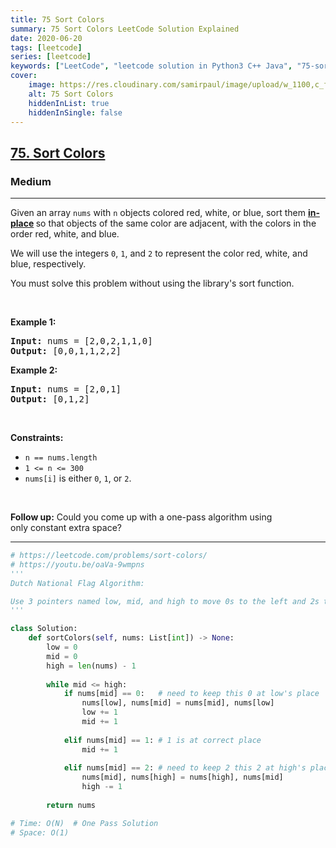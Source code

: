 ```yaml
---
title: 75 Sort Colors
summary: 75 Sort Colors LeetCode Solution Explained
date: 2020-06-20
tags: [leetcode]
series: [leetcode]
keywords: ["LeetCode", "leetcode solution in Python3 C++ Java", "75-sort-colors LeetCode Solution Explained"]
cover:
    image: https://res.cloudinary.com/samirpaul/image/upload/w_1100,c_fit,co_rgb:FFFFFF,l_text:Arial_75_bold:75 Sort Colors - Solution Explained/problem-solving.webp
    alt: 75 Sort Colors
    hiddenInList: true
    hiddenInSingle: false
---
```



<h2><a href="https://leetcode.com/problems/sort-colors/">75. Sort Colors</a></h2><h3>Medium</h3><hr><div><p>Given an array <code>nums</code> with <code>n</code> objects colored red, white, or blue, sort them <strong><a href="https://en.wikipedia.org/wiki/In-place_algorithm" target="_blank">in-place</a> </strong>so that objects of the same color are adjacent, with the colors in the order red, white, and blue.</p>

<p>We will use the integers <code>0</code>, <code>1</code>, and <code>2</code> to represent the color red, white, and blue, respectively.</p>

<p>You must solve this problem without using the library's sort function.</p>

<p>&nbsp;</p>
<p><strong>Example 1:</strong></p>

<pre><strong>Input:</strong> nums = [2,0,2,1,1,0]
<strong>Output:</strong> [0,0,1,1,2,2]
</pre>

<p><strong>Example 2:</strong></p>

<pre><strong>Input:</strong> nums = [2,0,1]
<strong>Output:</strong> [0,1,2]
</pre>

<p>&nbsp;</p>
<p><strong>Constraints:</strong></p>

<ul>
	<li><code>n == nums.length</code></li>
	<li><code>1 &lt;= n &lt;= 300</code></li>
	<li><code>nums[i]</code> is either <code>0</code>, <code>1</code>, or <code>2</code>.</li>
</ul>

<p>&nbsp;</p>
<p><strong>Follow up:</strong>&nbsp;Could you come up with a one-pass algorithm using only&nbsp;constant extra space?</p>
</div>

---




```python
# https://leetcode.com/problems/sort-colors/
# https://youtu.be/oaVa-9wmpns
'''
Dutch National Flag Algorithm:

Use 3 pointers named low, mid, and high to move 0s to the left and 2s to the right and 1s in the middle of the array and hence the array will be sorted. 
'''

class Solution:
    def sortColors(self, nums: List[int]) -> None:
        low = 0
        mid = 0
        high = len(nums) - 1
        
        while mid <= high:
            if nums[mid] == 0:   # need to keep this 0 at low's place
                nums[low], nums[mid] = nums[mid], nums[low]
                low += 1
                mid += 1
                
            elif nums[mid] == 1: # 1 is at correct place 
                mid += 1
            
            elif nums[mid] == 2: # need to keep 2 this 2 at high's place
                nums[mid], nums[high] = nums[high], nums[mid]
                high -= 1
        
        return nums

# Time: O(N)  # One Pass Solution
# Space: O(1)
```
